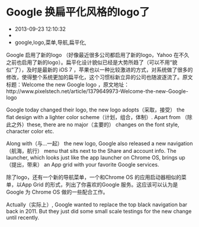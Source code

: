 # Google 换扁平化风格的logo了
- 2013-09-23 12:10:32
- 
- google,logo,菜单,导航,扁平化,

<p>Google 启用了新的logo （好像最近很多公司都启用了新的logo，Yahoo 在不久之前也启用了新的logo）。扁平化设计貌似已经是大势所趋了（可以不用“貌似”了），及时是最新的 iOS 7 ，苹果也以一种比较激进的方式，对系统做了很多的修改，使得整个系统更加的扁平化，这个习惯标新立异的公司也随波逐流了。原文标题：Welcome the new Google logo ，原文地址： http://www.pixelstech.net/article/1379649973-Welcome-the-new-Google-logo</p>

<p>Google today changed their logo, the new logo adopts（采取，接受） the flat design with a lighter color scheme（计划，组合，体制）. Apart from （除此之外）these, there are no major（主要的） changes on the font style, character color etc.</p>

<p>Along with（与...一起） the new logo, Google also released a new navigation（航海，航行） menu that sits next to the Share and account info. The launcher, which looks just like the app launcher on Chrome OS, brings up（提出，带来） an App grid with your favorite Google services.</p>
<p>除了logo，还有一个新的导航菜单，一个和Chrome OS 的应用启动器相似的菜单，以App Grid 的形式，列出了你喜欢的Google 服务。这应该可以认为是Google 为 Chrome OS 做的一些配合工作。</p>

<p>Actually（实际上）, Google wanted to replace the top black navigation bar back in 2011. But they just did some small scale testings for the new change until recently. </p>
